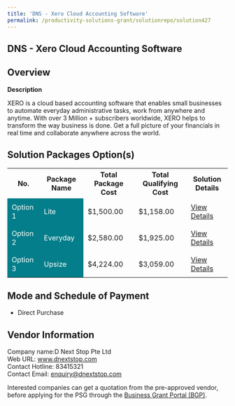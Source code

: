 ```yaml
---
title: 'DNS - Xero Cloud Accounting Software'
permalink: /productivity-solutions-grant/solutionrepo/solution427
---
```


## DNS - Xero Cloud Accounting Software

## Overview

**Description**

XERO is a cloud based accounting software that enables small businesses to automate everyday administrative tasks, work from anywhere and anytime. With over 3 Million + subscribers worldwide, XERO helps to transform the way business is done. Get a full picture of your financials in real time and collaborate anywhere across the world.

## Solution Packages Option(s)

<table>
<tr>
<th><b>No.</b></th>
<th><b>Package Name</b></th>
<th><b>Total Package Cost</b></th>
<th><b>Total Qualifying Cost</b></th>
<th><b>Solution Details</b></th>
</tr>
<tr>
<td style='padding: 10px; background-color: #037E8A; color: #FFFFFF;'>Option 1</td>
<td style='padding: 10px; background-color: #037E8A; color: #FFFFFF;'>Lite</td>
<td style='padding: 10px;'>$1,500.00</td>
<td style='padding: 10px;'>$1,158.00</td>
<td style='padding: 10px;'><a href='/images/psg/Desensitised_D_Next_Stop_Annex3_Part_1.pdf' target='_blank'>View Details</a></td>
</tr>
<tr>
<td style='padding: 10px; background-color: #037E8A; color: #FFFFFF;'>Option 2</td>
<td style='padding: 10px; background-color: #037E8A; color: #FFFFFF;'>Everyday</td>
<td style='padding: 10px;'>$2,580.00</td>
<td style='padding: 10px;'>$1,925.00</td>
<td style='padding: 10px;'><a href='/images/psg/Desensitised_D_Next_Stop_Annex3_Part_2.pdf' target='_blank'>View Details</a></td>
</tr>
<tr>
<td style='padding: 10px; background-color: #037E8A; color: #FFFFFF;'>Option 3</td>
<td style='padding: 10px; background-color: #037E8A; color: #FFFFFF;'>Upsize</td>
<td style='padding: 10px;'>$4,224.00</td>
<td style='padding: 10px;'>$3,059.00</td>
<td style='padding: 10px;'><a href='/images/psg/Desensitised_D_Next_Stop_Annex3_Part_3.pdf' target='_blank'>View Details</a></td>
</tr>
</table>

## Mode and Schedule of Payment

 - Direct Purchase

## Vendor Information

 Company name:D Next Stop Pte Ltd<br>Web URL: www.dnextstop.com <br>Contact Hotline: 83415321 <br>Contact Email: enquiry@dnextstop.com

Interested companies can get a quotation from the pre-approved vendor, before applying for the PSG through the <a href='https://www.businessgrants.gov.sg/' target='_blank' rel='noopener'>Business Grant Portal (BGP)</a>.

<script src="/jquery/resize-tables.js"></script>
